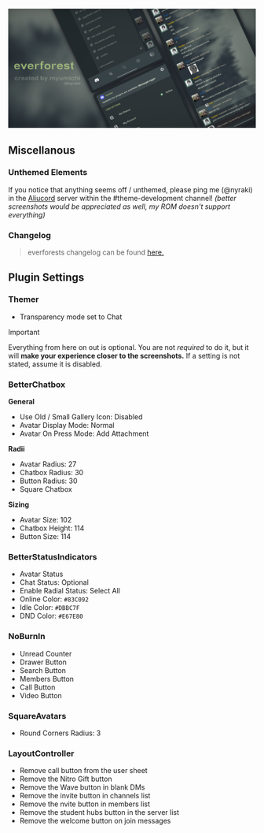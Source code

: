 ![Header](previews/Untitled34_20240120170451.png)


## Miscellanous
### Unthemed Elements
If you notice that anything seems off / unthemed, please ping me (@nyraki) in the [Aliucord](discord.gg/EsNDvBaHVU) server within the #theme-development channel!
_(better screenshots would be appreciated as well, my ROM doesn't support everything)_

### Changelog
> everforests changelog can be found [here.](filler)

## Plugin Settings
### Themer
- Transparency mode set to Chat

> [!Important]
> Everything from here on out is optional. You are not _required_ to do it, but it will __make your experience closer to the screenshots.__ If a setting is not stated, assume it is disabled.

### BetterChatbox
**General**
- Use Old / Small Gallery Icon: Disabled
- Avatar Display Mode: Normal
- Avatar On Press Mode: Add Attachment
  
**Radii**
- Avatar Radius: 27
- Chatbox Radius: 30
- Button Radius: 30
- Square Chatbox

**Sizing**
- Avatar Size: 102
- Chatbox Height: 114
- Button Size: 114

### BetterStatusIndicators
- Avatar Status
- Chat Status: Optional
- Enable Radial Status: Select All
- Online Color: `#83C092`
- Idle Color: `#DBBC7F`
- DND Color: `#E67E80`

### NoBurnIn
- Unread Counter
- Drawer Button
- Search Button
- Members Button
- Call Button
- Video Button

### SquareAvatars
- Round Corners Radius: 3

### LayoutController
- Remove call button from the user sheet
- Remove the Nitro Gift button
- Remove the Wave button in blank DMs
- Remove the invite button in channels list
- Remove the nvite button in members list
- Remove the student hubs button in the server list
- Remove the welcome button on join messages

